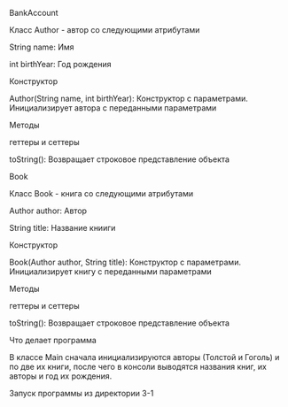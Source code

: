BankAccount

Класс Author - автор со следующими атрибутами

String name: Имя

int birthYear: Год рождения

Конструктор

Author(String name, int birthYear): Конструктор с параметрами. Инициализирует автора с переданными параметрами

Методы

геттеры и сеттеры

toString(): Возвращает строковое представление объекта

Book

Класс Book - книга со следующими атрибутами

Author author: Автор

String title: Название книиги

Конструктор

Book(Author author, String title): Конструктор с параметрами. Инициализирует книгу с переданными параметрами

Методы

геттеры и сеттеры

toString(): Возвращает строковое представление объекта

Что делает программа

В классе Main сначала инициализируются авторы (Толстой и Гоголь) и по две их книги, после чего в консоли выводятся названия книг, их авторы и год их рождения.

Запуск программы из директории 3-1
